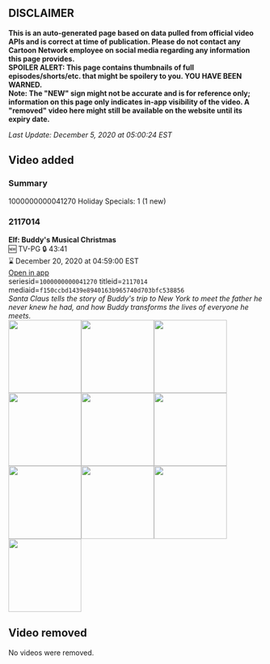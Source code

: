 ## DISCLAIMER
**This is an auto-generated page based on data pulled from official video APIs and is correct at time of publication. Please do not contact any Cartoon Network employee on social media regarding any information this page provides.**  
**SPOILER ALERT: This page contains thumbnails of full episodes/shorts/etc. that might be spoilery to you. YOU HAVE BEEN WARNED.**  
**Note: The "NEW" sign might not be accurate and is for reference only; information on this page only indicates in-app visibility of the video. A "removed" video here might still be available on the website until its expiry date.**  

_Last Update: December 5, 2020 at 05:00:24 EST_
## Video added
### Summary
1000000000041270 Holiday Specials: 1 (1 new)  
### 2117014
**Elf: Buddy's Musical Christmas**  
🆕 TV-PG 🔒 43:41  
⌛ December 20, 2020 at 04:59:00 EST  
[Open in app](https://tinyurl.com/y3bh6o9z)  
seriesid=`1000000000041270` titleid=`2117014` mediaid=`f150ccbd1439e8940163b965740d703bfc538856`  
_Santa Claus tells the story of Buddy's trip to New York to meet the father he never knew he had, and how Buddy transforms the lives of everyone he meets._  
<a href="https://s3.amazonaws.com/cartoonorchestrator/2117014_001_1280x720.jpg"><img src="https://s3.amazonaws.com/cartoonorchestrator/2117014_001_640x360.jpg" height="144px" /></a><a href="https://s3.amazonaws.com/cartoonorchestrator/2117014_002_1280x720.jpg"><img src="https://s3.amazonaws.com/cartoonorchestrator/2117014_002_640x360.jpg" height="144px" /></a><a href="https://s3.amazonaws.com/cartoonorchestrator/2117014_003_1280x720.jpg"><img src="https://s3.amazonaws.com/cartoonorchestrator/2117014_003_640x360.jpg" height="144px" /></a><a href="https://s3.amazonaws.com/cartoonorchestrator/2117014_004_1280x720.jpg"><img src="https://s3.amazonaws.com/cartoonorchestrator/2117014_004_640x360.jpg" height="144px" /></a><a href="https://s3.amazonaws.com/cartoonorchestrator/2117014_005_1280x720.jpg"><img src="https://s3.amazonaws.com/cartoonorchestrator/2117014_005_640x360.jpg" height="144px" /></a><a href="https://s3.amazonaws.com/cartoonorchestrator/2117014_006_1280x720.jpg"><img src="https://s3.amazonaws.com/cartoonorchestrator/2117014_006_640x360.jpg" height="144px" /></a><a href="https://s3.amazonaws.com/cartoonorchestrator/2117014_007_1280x720.jpg"><img src="https://s3.amazonaws.com/cartoonorchestrator/2117014_007_640x360.jpg" height="144px" /></a><a href="https://s3.amazonaws.com/cartoonorchestrator/2117014_008_1280x720.jpg"><img src="https://s3.amazonaws.com/cartoonorchestrator/2117014_008_640x360.jpg" height="144px" /></a><a href="https://s3.amazonaws.com/cartoonorchestrator/2117014_009_1280x720.jpg"><img src="https://s3.amazonaws.com/cartoonorchestrator/2117014_009_640x360.jpg" height="144px" /></a><a href="https://s3.amazonaws.com/cartoonorchestrator/2117014_010_1280x720.jpg"><img src="https://s3.amazonaws.com/cartoonorchestrator/2117014_010_640x360.jpg" height="144px" /></a>
## Video removed
No videos were removed.  
